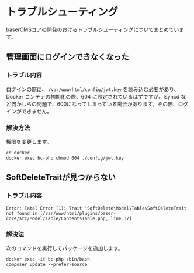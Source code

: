 # トラブルシューティング

baserCMSコアの開発のおけるトラブルシューティングについてまとめています。

## 管理画面にログインできなくなった
### トラブル内容
ログインの際に、 `/var/www/html/config/jwt.key` を読み込む必要があり、 Docker コンテナの初期化の際、604 に設定されているはずですが、lsyncd など何かしらの問題で、600になってしまっている場合があります。その際、ログインができません。

### 解決方法
権限を変更します。
```
cd docker
docker exec bc-php chmod 604 ./config/jwt.key
```

## SoftDeleteTraitが見つからない
### トラブル内容

```
Error: Fatal Error (1): Trait 'SoftDelete\Model\Table\SoftDeleteTrait' not found in [/var/www/html/plugins/baser-core/src/Model/Table/ContentsTable.php, line 37]
```
### 解決法

次のコマンドを実行してパッケージを追加します。
```
docker exec -it bc-php /bin/bash
composer update --prefer-source
```
